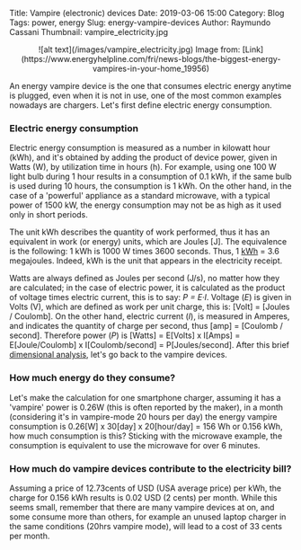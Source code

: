 Title: Vampire (electronic) devices
Date: 2019-03-06 15:00
Category: Blog
Tags: power, energy
Slug: energy-vampire-devices
Author: Raymundo Cassani
Thumbnail: vampire_electricity.jpg

<center>
![alt text](/images/vampire_electricity.jpg)  
Image from: [Link](https://www.energyhelpline.com/fri/news-blogs/the-biggest-energy-vampires-in-your-home_19956)
</center>

An energy vampire device is the one that consumes electric energy anytime is plugged, even when it is not in use, one of the most common examples nowadays are chargers. Let's first define electric energy consumption.

### Electric energy consumption
Electric energy consumption is measured as a number in kilowatt hour (kWh), and it's obtained by adding the product of device power, given in Watts (W), by utilization time in hours (h). For example, using one 100 W light bulb during 1 hour results in a consumption of 0.1 kWh, if the same bulb is used during 10 hours, the consumption is 1 kWh. On the other hand, in the case of a 'powerful' appliance as a standard microwave, with a typical power of 1500 kW, the energy consumption may not be as high as it used only in short periods.

The unit kWh describes the quantity of work performed, thus it has an equivalent in work (or energy) units, which are Joules [J]. The equivalence is the following: 1 kWh is 1000 W times 3600 seconds. Thus, 1 [kWh](https://en.wikipedia.org/wiki/Kilowatt_hour) = 3.6 megajoules. Indeed, kWh is the unit that appears in the electricity receipt.

Watts are always defined as Joules per second (J/s), no matter how they are calculated; in the case of electric power, it is calculated as the product of voltage times electric current, this is to say:  *P = E·I*. Voltage (*E*) is given in Volts (V), which are defined as work per unit charge, this is: [Volt] =  [Joules / Coulomb]. On the other hand, electric current (*I*), is measured in Amperes, and indicates the quantity of charge per second, thus [amp] = [Coulomb / second]. Therefore power (*P*) is [Watts] = E[Volts] x I[Amps] = E[Joule/Coulomb] x I[Coulomb/second] = P[Joules/second]. After this brief [dimensional analysis](https://en.wikipedia.org/wiki/Dimensional_analysis), let's go back to the vampire devices.

### How much energy do they consume?  
Let's make the calculation for one smartphone charger, assuming it has a 'vampire' power is 0.26W (this is often reported by the maker), in a month (considering it's in vampire-mode 20 hours per day) the energy vampire consumption is 0.26[W] x 30[day] x 20[hour/day] = 156 Wh or 0.156 kWh, how much consumption is this? Sticking with the microwave example, the consumption is equivalent to use the microwave for over 6 minutes.

### How much do vampire devices contribute to the electricity bill?
Assuming a price of 12.73cents of USD (USA average price) per kWh, the charge for 0.156 kWh results is 0.02 USD (2 cents) per month. While this seems small, remember that there are many vampire devices at on, and some consume more than others, for example an unused laptop charger in the same conditions (20hrs vampire mode), will lead to a cost of 33 cents per month.
